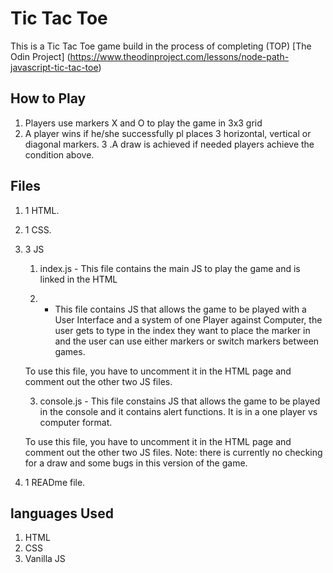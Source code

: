 # Tic Tac Toe


This is a Tic Tac Toe game build in the process of completing (TOP) [The Odin Project] (https://www.theodinproject.com/lessons/node-path-javascript-tic-tac-toe)
## How to Play
1. Players use markers X and O to play the game in 3x3 grid
2. A player wins if he/she successfully pl places 3 horizontal, vertical or diagonal markers.
3 .A draw is achieved if needed players achieve the condition above.

## Files
1. 1 HTML.
2. 1 CSS.
3. 3 JS
    1. index.js - This file contains the main JS to play the game and is linked in the HTML


    2. - This file contains JS that allows the game to be played with a User Interface and a system of one Player against Computer, the user gets to type in the index they want to place the marker in and the user can use either markers or switch markers between games.

    To use this file, you have to uncomment it in the HTML page and comment out the other two JS files.


    3. console.js - This file constains JS that allows the game to be played in the console and it contains alert functions. It is in a one player vs computer format.

    To use this file, you have to uncomment it in the HTML page and comment out the other two JS files. Note:  there is currently no checking for a draw and some bugs in this version of the game.
4. 1 READme file.

## languages Used
1. HTML
2. CSS
3. Vanilla JS

